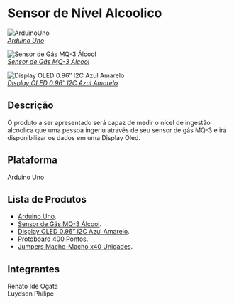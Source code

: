 Sensor de Nível  Alcoolico
===============

![ArduinoUno](https://www.filipeflop.com/wp-content/uploads/2017/07/Arduino_Uno_R3.png)  
[*Arduino Uno*](https://www.filipeflop.com/produto/placa-uno-r3-cabo-usb-para-arduino)

![Sensor de Gás MQ-3 Álcool](https://www.filipeflop.com/wp-content/uploads/2017/07/58604_16866.jpg)  
[*Sensor de Gás MQ-3 Álcool*](https://www.filipeflop.com/produto/sensor-de-gas-mq-3-alcool)

![Display OLED 0.96″ I2C Azul Amarelo](https://www.filipeflop.com/wp-content/uploads/2017/07/SKU195523a.png)  
[*Display OLED 0.96″ I2C Azul Amarelo*](https://www.filipeflop.com/produto/display-oled-0-96-i2c-azul-amarelo)


Descrição 
-----------
  O produto a ser apresentado será capaz de medir o nícel de ingestão alcoolica que uma  pessoa ingeriu através de seu sensor de gás MQ-3 e irá disponibilizar os dados em uma Display Oled.


Plataforma 
-----------

Arduino Uno


Lista de Produtos
----------------

* [Arduino Uno](https://www.filipeflop.com/produto/placa-uno-r3-cabo-usb-para-arduino).
* [Sensor de Gás MQ-3 Álcool](https://www.filipeflop.com/produto/sensor-de-gas-mq-3-alcool).
* [Display OLED 0.96″ I2C Azul Amarelo](https://www.filipeflop.com/produto/display-oled-0-96-i2c-azul-amarelo).
* [Protoboard 400 Pontos](https://www.filipeflop.com/produto/protoboard-400-pontos).
* [Jumpers Macho-Macho x40 Unidades](https://www.filipeflop.com/produto/jumpers-macho-macho-x40-unidades).

Integrantes
----------------
Renato Ide Ogata   
Luydson Philipe     



